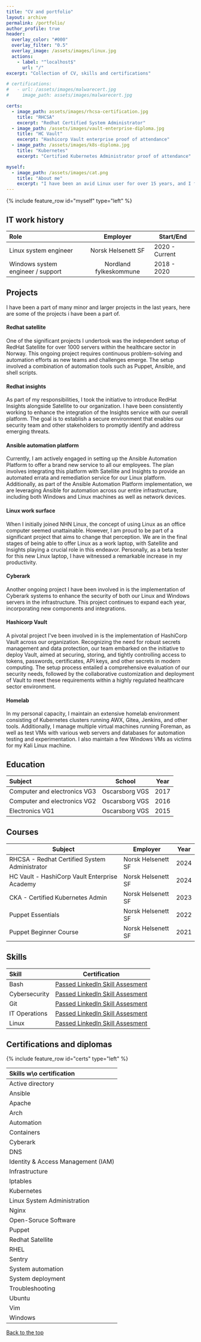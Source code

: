 ```yaml
---
title: "CV and portfolio"
layout: archive
permalink: /portfolio/
author_profile: true
header:
  overlay_color: "#000"
  overlay_filter: "0.5"
  overlay_image: /assets/images/linux.jpg
  actions:
    - label: "^localhost$"
      url: "/"
excerpt: "Collection of CV, skills and certifications"

# certifications:
#   - url: /assets/images/malwarecert.jpg
#     image_path: assets/images/malwarecert.jpg

certs:
  - image_path: assets/images/rhcsa-certification.jpg
    title: "RHCSA"
    excerpt: "Redhat Certified System Administrator"
  - image_path: /assets/images/vault-enterprise-diploma.jpg
    title: "HC Vault"
    excerpt: "Hashicorp Vault enterprise proof of attendance"
  - image_path: /assets/images/k8s-diploma.jpg
    title: "Kubernetes"
    excerpt: "Certified Kubernetes Administrator proof of attendance"

myself:
  - image_path: /assets/images/cat.png
    title: "About me"
    excerpt: "I have been an avid Linux user for over 15 years, and I find great joy in optimizing systems, whether it's my personal work laptop or automating multiple servers using cutting-edge technologies. I consider myself someone who thinks outside the box when it comes to efficient Linux workflows, and I thrive in the terminal environment."
---
```


{% include feature_row id="myself" type="left" %}

## IT work history

|                Role                |        Employer        |    Start/End    |
| :--------------------------------- | :--------------------: | ----------------|
| Linux system engineer              |   Norsk Helsenett SF   | 2020 - Current  |
| Windows system engineer / support  | Nordland fylkeskommune | 2018 - 2020     |

## Projects
I have been a part of many minor and larger projects in the last years, here are some of the projects i have been a part of.
#### Redhat satellite
One of the significant projects I undertook was the independent setup of RedHat Satellite for over 1000 servers within the healthcare sector in Norway. This ongoing project requires continuous problem-solving and automation efforts as new teams and challenges emerge. The setup involved a combination of automation tools such as Puppet, Ansible, and shell scripts.
#### Redhat insights
As part of my responsibilities, I took the initiative to introduce RedHat Insights alongside Satellite to our organization. I have been consistently working to enhance the integration of the Insights service with our overall platform. The goal is to establish a secure environment that enables our security team and other stakeholders to promptly identify and address emerging threats.
#### Ansible automation platform
Currently, I am actively engaged in setting up the Ansible Automation Platform to offer a brand new service to all our employees. The plan involves integrating this platform with Satellite and Insights to provide an automated errata and remediation service for our Linux platform. Additionally, as part of the Ansible Automation Platform implementation, we are leveraging Ansible for automation across our entire infrastructure, including both Windows and Linux machines as well as network devices.
#### Linux work surface
When I initially joined NHN Linux, the concept of using Linux as an office computer seemed unattainable. However, I am proud to be part of a significant project that aims to change that perception. We are in the final stages of being able to offer Linux as a work laptop, with Satellite and Insights playing a crucial role in this endeavor. Personally, as a beta tester for this new Linux laptop, I have witnessed a remarkable increase in my productivity.
#### Cyberark
Another ongoing project I have been involved in is the implementation of Cyberark systems to enhance the security of both our Linux and Windows servers in the infrastructure. This project continues to expand each year, incorporating new components and integrations.
#### Hashicorp Vault
A pivotal project I've been involved in is the implementation of HashiCorp Vault across our organization. Recognizing the need for robust secrets management and data protection, our team embarked on the initiative to deploy Vault, aimed at securing, storing, and tightly controlling access to tokens, passwords, certificates, API keys, and other secrets in modern computing. The setup process entailed a comprehensive evaluation of our security needs, followed by the collaborative customization and deployment of Vault to meet these requirements within a highly regulated healthcare sector environment.
#### Homelab
In my personal capacity, I maintain an extensive homelab environment consisting of Kubernetes clusters running AWX, Gitea, Jenkins, and other tools. Additionally, I manage multiple virtual machines running Foreman, as well as test VMs with various web servers and databases for automation testing and experimentation. I also maintain a few Windows VMs as victims for my Kali Linux machine.

## Education

| Subject                           | School                 | Year           |
| :-------------------------------- | :--------------------: | -------------- |
| Computer and electronics VG3      |   Oscarsborg VGS       |      2017      |
| Computer and electronics VG2      |   Oscarsborg VGS       |      2016      |
| Electronics VG1                   |   Oscarsborg VGS       |      2015      |


## Courses

| Subject                                      | Employer           | Year |
|----------------------------------------------|--------------------|------|
| RHCSA - Redhat Certified System Administrator | Norsk Helsenett SF | 2024 |
| HC Vault - HashiCorp Vault Enterprise Academy | Norsk Helsenett SF | 2024 |
| CKA - Certified Kubernetes Admin             | Norsk Helsenett SF | 2023 |
| Puppet Essentials                            | Norsk Helsenett SF | 2022 |
| Puppet Beginner Course                       | Norsk Helsenett SF | 2021 |


## Skills

| Skill         |                       Certification                       |
| :------------ | :-------------------------------------------------------: |
| Bash          | [Passed LinkedIn Skill Assesment](https://bit.ly/3yLLHGt) |
| Cybersecurity | [Passed LinkedIn Skill Assesment](https://bit.ly/3EMooAf) |
| Git           | [Passed LinkedIn Skill Assesment](https://bit.ly/3CZ2A2W) |
| IT Operations | [Passed LinkedIn Skill Assesment](https://bit.ly/3EHKtQx) |
| Linux         | [Passed LinkedIn Skill Assesment](https://bit.ly/3CF8Co0) |

## Certifications and diplomas

{% include feature_row id="certs" type="left" %}

| Skills w\o certification           |
| :--------------------------------- |
| Active directory                   |
| Ansible                            |
| Apache                             |
| Arch                               |
| Automation                         |
| Containers                         |
| Cyberark                           |
| DNS                                |
| Identity & Access Management (IAM) |
| Infrastructure                     |
| Iptables                           |
| Kubernetes                         |
| Linux System Administration        |
| Nginx                              |
| Open-Soruce Software               |
| Puppet                             |
| Redhat Satellite                   |
| RHEL                               |
| Sentry                             |
| System automation                  |
| System deployment                  |
| Troubleshooting                    |
| Ubuntu                             |
| Vim                                |
| Windows                            |

<a href="#" class="btn btn--primary">Back to the top</a>
